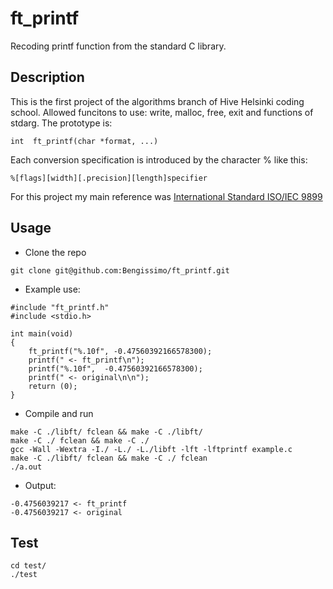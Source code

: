 # ft_printf
Recoding printf function from the standard C library.

## Description
This is the first project of the algorithms branch of Hive Helsinki coding school.
Allowed funcitons to use: write, malloc, free, exit and functions of stdarg.
The prototype is:
```
int  ft_printf(char *format, ...)
```
Each conversion specification is introduced by the character % like this:
```
%[flags][width][.precision][length]specifier
```
For this project my main reference was [International Standard ISO/IEC 9899](https://www.open-std.org/jtc1/sc22/wg14/www/docs/n1570.pdf)

## Usage
- Clone the repo
```
git clone git@github.com:Bengissimo/ft_printf.git
```
- Example use:
```
#include "ft_printf.h"
#include <stdio.h>

int main(void)
{
	ft_printf("%.10f", -0.47560392166578300);
	printf(" <- ft_printf\n");
	printf("%.10f",  -0.47560392166578300);
	printf(" <- original\n\n");
	return (0);
}
```
- Compile and run
```
make -C ./libft/ fclean && make -C ./libft/
make -C ./ fclean && make -C ./
gcc -Wall -Wextra -I./ -L./ -L./libft -lft -lftprintf example.c
make -C ./libft/ fclean && make -C ./ fclean
./a.out
```
- Output:
```
-0.4756039217 <- ft_printf
-0.4756039217 <- original
```

## Test
```
cd test/
./test
```



